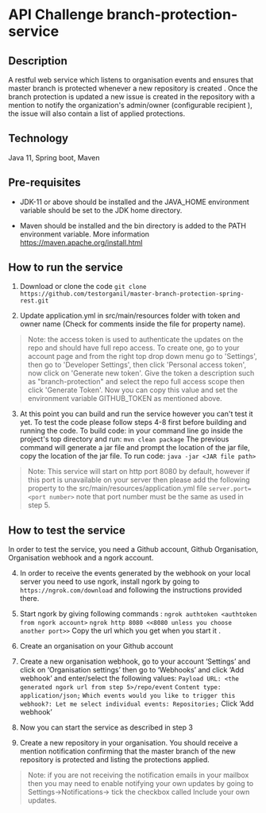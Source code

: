 # API Challenge branch-protection-service

## Description
A restful web service which listens to organisation events and ensures that master branch is protected whenever a new repository is created . Once the branch protection is updated a new issue is created in the repository with a mention to notify the organization's admin/owner (configurable recipient ), the issue will also contain a list of applied protections.

## Technology
Java 11, Spring boot, Maven

## Pre-requisites
- JDK-11 or above should be installed and the JAVA_HOME environment variable should be set to the JDK home directory.

- Maven should be installed and the bin directory is added to the PATH environment variable. More information https://maven.apache.org/install.html

## How to run the service
1. Download or clone the code
`git clone https://github.com/testorganil/master-branch-protection-spring-rest.git`

2. Update application.yml in src/main/resources folder with token and owner name (Check for comments inside the file for property name).
> Note: the access token is used to authenticate the updates on the repo and should have full repo access.
To create one, go to your account page and from the right top drop down menu go to 'Settings', then go to 'Developer Settings', then click 'Personal access token', now click on 'Generate new token'. Give the token a description such as "branch-protection" and select the repo full access scope then click 'Generate Token'. Now you can copy this value and set the environment variable GITHUB_TOKEN as mentioned above.

3. At this point you can build and run the service however you can't test it yet. To test the code please follow steps 4-8 first before building and running the code.
To build code: in your command line go inside the project's top directory and run:
`mvn clean package`
The previous command will generate a jar file and prompt the location of the jar file, copy the location of the jar file.
To run code:
`java -jar <JAR file path>`
> Note: This service will start on http port 8080 by default, however if this port is unavailable on your server then please add the following property to the src/main/resources/application.yml file
`server.port=<port number>` note that port number must be the same as used in step 5.

## How to test the service
In order to test the service, you need a Github account, Github Organisation, Organisation webhook and a ngork account.

4. In order to receive the events generated by the webhook on your local server you need to use ngork, install ngork by going to  
`https://ngrok.com/download` and following the instructions provided there.

5. Start ngork by giving following commands :
`ngrok authtoken <authtoken from ngork account>`
`ngrok http 8080 <<8080 unless you choose another port>>`
Copy the url which you get when you start it .

6. Create an organisation on your Github account

7. Create a new organisation webhook, go to your account ‘Settings’ and click on ‘Organisation settings’ then go to ‘Webhooks’ and click ‘Add webhook’ and enter/select the following values:
`Payload URL: <the generated ngork url from step 5>/repo/event`
`Content type: application/json;`
`Which events would you like to trigger this webhook?: Let me select individual events: Repositories;`
Click ‘Add webhook’

8. Now you can start the service as described in step 3

9. Create a new repository in your organisation. You should receive a mention notification confirming that the master branch of the new repository is protected and listing the protections applied.



> Note: if you are not receiving the notification emails in your mailbox then you may need to enable notifying your own updates by going to Settings->Notifications-> tick the checkbox called Include your own updates.
